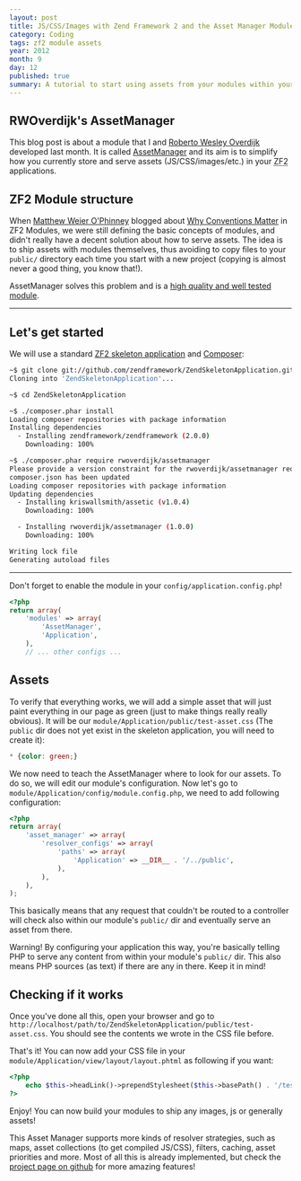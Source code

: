 ```yaml
---
layout: post
title: JS/CSS/Images with Zend Framework 2 and the Asset Manager Module
category: Coding
tags: zf2 module assets
year: 2012
month: 9
day: 12
published: true
summary: A tutorial to start using assets from your modules within your ZF2 applications
---
```


<h2>RWOverdijk's AssetManager</h2>
<p>
    This blog post is about a module that I and <a href="https://twitter.com/RWOverdijk"
    target="_blank">Roberto Wesley Overdijk</a> developed last month. It is called
    <a href="https://github.com/RWOverdijk/AssetManager" target="_blank">AssetManager</a>
    and its aim is to simplify how you currently store and serve assets
    (JS/CSS/images/etc.) in your <abbr title="Zend Framework 2">ZF2</abbr> applications.
</p>

<h2>ZF2 Module structure</h2>
<p>
    When <a href="https://twitter.com/weierophinney" target="_blank">Matthew Weier
    O'Phinney</a> blogged about <a href="http://mwop.net/blog/why-conventions-matter.html"
    target="_blank">Why Conventions Matter</a> in ZF2 Modules, we were still defining the
    basic concepts of modules, and didn't really have a decent solution about how to
    serve assets. The idea is to ship assets with modules themselves, thus avoiding to
    copy files to your <code>public/</code> directory each time you start with a new
    project (copying is almost never a good thing, you know that!).
</p>
<p>
    AssetManager solves this problem and is a
    <a href="http://ocramius.github.io/blog/automated-code-coverage-check-for-github-pull-requests-with-travis/"
    target="_blank">high quality and well tested module</a>.
</p>

<hr/>
<h2>Let's get started</h2>
<p>
    We will use a standard <a href="https://github.com/zendframework/ZendSkeletonApplication"
    target="_blank">ZF2 skeleton application</a> and
    <a href="http://getcomposer.org/" target="_blank">Composer</a>:
</p>

~~~sh
~$ git clone git://github.com/zendframework/ZendSkeletonApplication.git
Cloning into 'ZendSkeletonApplication'...

~$ cd ZendSkeletonApplication

~$ ./composer.phar install
Loading composer repositories with package information
Installing dependencies
  - Installing zendframework/zendframework (2.0.0)
    Downloading: 100%

~$ ./composer.phar require rwoverdijk/assetmanager
Please provide a version constraint for the rwoverdijk/assetmanager requirement: *
composer.json has been updated
Loading composer repositories with package information
Updating dependencies
  - Installing kriswallsmith/assetic (v1.0.4)
    Downloading: 100%

  - Installing rwoverdijk/assetmanager (1.0.0)
    Downloading: 100%

Writing lock file
Generating autoload files
~~~

<hr/>

<p>Don't forget to enable the module in your <code>config/application.config.php</code>!</p>

~~~php
<?php
return array(
    'modules' => array(
        'AssetManager',
        'Application',
    ),
    // ... other configs ...
~~~

<h2>Assets</h2>
<p>
    To verify that everything works, we will add a simple asset that will just paint
    everything in our page as green (just to make things really really obvious). It will
    be our <code>module/Application/public/test-asset.css</code> (The <code>public</code>
    dir does not yet exist in the skeleton application, you will need to create it):
</p>

~~~css
* {color: green;}
~~~

<p>
    We now need to teach the AssetManager where to look for our assets. To do so, we will
    edit our module's configuration.
    Now let's go to <code>module/Application/config/module.config.php</code>, we need to
    add following configuration:
</p>

~~~php
<?php
return array(
    'asset_manager' => array(
        'resolver_configs' => array(
            'paths' => array(
                'Application' => __DIR__ . '/../public',
            ),
        ),
    ),
);
~~~

<p>
    This basically means that any request that couldn't be routed to a controller will
    check also within our module's <code>public/</code> dir and eventually serve an asset
    from there.
</p>

<p class="warning">
    <span class="label label-info">Warning!</span> By configuring your application this
    way, you're basically telling PHP to serve any content from within your module's
    <code>public/</code> dir. This also means PHP sources (as text) if there are any in
    there. Keep it in mind!
</p>

<h2>Checking if it works</h2>

<p>
    Once you've done all this, open your browser and go to
    <code>http://localhost/path/to/ZendSkeletonApplication/public/test-asset.css</code>.
    You should see the contents we wrote in the CSS file before.
</p>

<p>
    That's it! You can now add your CSS file in your
    <code>module/Application/view/layout/layout.phtml</code> as following if you want:
</p>

~~~php
<?php
    echo $this->headLink()->prependStylesheet($this->basePath() . '/test-asset.css');
?>
~~~

<p>
    Enjoy! You can now build your modules to ship any images, js or generally assets!
</p>

<p>
    This Asset Manager supports more kinds of resolver strategies, such as maps,
    asset collections (to get compiled JS/CSS), filters, caching, asset priorities and
    more. Most of all this is already implemented, but check the
    <a href="https://github.com/RWOverdijk/AssetManager" target="_blank">project page
    on github</a> for more amazing features!
</p>